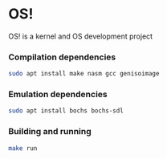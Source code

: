 # OS!
OS! is a kernel and OS development project

### Compilation dependencies
```sh
sudo apt install make nasm gcc genisoimage
```

### Emulation dependencies
```sh
sudo apt install bochs bochs-sdl
```

### Building and running
```sh
make run
```
